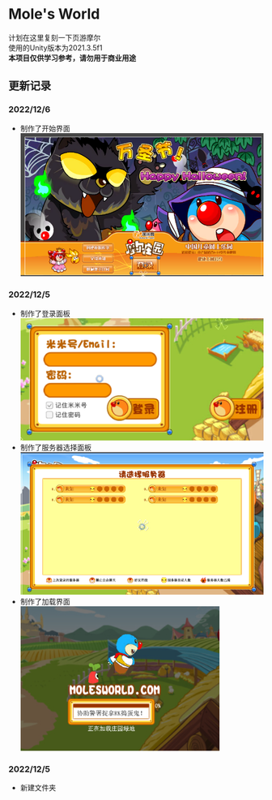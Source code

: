 # Mole's World
计划在这里复刻一下页游摩尔  
使用的Unity版本为2021.3.5f1  
**本项目仅供学习参考，请勿用于商业用途**

## 更新记录

### 2022/12/6
* 制作了开始界面  
![开始界面](./preview_img/开始界面.png)

### 2022/12/5
* 制作了登录面板  
![登录面板](./preview_img/登录面板.png)
* 制作了服务器选择面板  
![服务器选择面板](./preview_img/服务器选择面板.png)
* 制作了加载界面  
![加载界面](./preview_img/加载界面.png)

### 2022/12/5
* 新建文件夹
